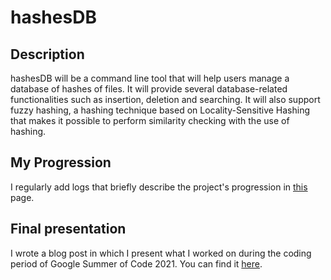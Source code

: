 # hashesDB
## Description
hashesDB will be a command line tool that will help users manage a database of hashes of files. It will provide several database-related functionalities such as insertion, deletion and searching. It will also support fuzzy hashing, a hashing technique based on Locality-Sensitive Hashing that makes it possible to perform similarity checking with the use of hashing.

## My Progression
I regularly add logs that briefly describe the project's progression in [this](https://github.com/gkosm314/gsoc2021-hashesDB/wiki/Project-Journal) page.

## Final presentation
I wrote a blog post in which I present what I worked on during the coding period of Google Summer of Code 2021. You can find it [here](https://github.com/eellak/gsoc2021-hashesDB/wiki/hashesdb-presentation).
